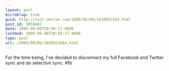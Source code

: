 ```yaml
---
layout: post
microblog: true
guid: http://twit.vmstan.com/2009/09/06/3810921564.html
post_id: 3050407
date: 2009-09-06T20:58:17-0600
lastmod: 2009-09-06T20:58:17-0600
type: post
url: /2009/09/06/3810921564.html
---
```

For the time being, I've decided to disconnect my full Facebook and Twitter sync and do selective sync. #fb
